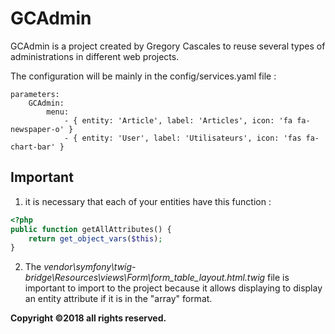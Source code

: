 # GCAdmin

GCAdmin is a project created by Gregory Cascales to reuse several types of administrations in different web projects.

The configuration will be mainly in the config/services.yaml file :
```
parameters:
    GCAdmin:
        menu:
            - { entity: 'Article', label: 'Articles', icon: 'fa fa-newspaper-o' }
            - { entity: 'User', label: 'Utilisateurs', icon: 'fas fa-chart-bar' }
```

## Important

1. it is necessary that each of your entities have this function :
```php
<?php
public function getAllAttributes() {
    return get_object_vars($this);
}
```

2. The *vendor\symfony\twig-bridge\Resources\views\Form\form_table_layout.html.twig* file is important to import to the project because it allows displaying to display an entity attribute if it is in the "array" format.



**Copyright ©2018 all rights reserved.**
